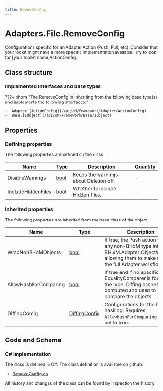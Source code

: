 ```yaml
---
title: RemoveConfig
---
```


# Adapters.File.RemoveConfig

Configurations specific for an Adapter Action (Push, Pull, etc).
Consider that your tookit might have a more specific implementation available. Try to look for [your toolkit name]ActionConfig.

## Class structure

### Implemented interfaces and base types

???+ bhom "The RemoveConfig in inheriting from the following base type(s) and implements the following interfaces:"

    -  Adapter.[ActionConfig](/api/oM/Framework/Adapter/ActionConfig)
    -  Base.[IObject](/api/oM/Framework/Base/IObject)


## Properties



### Defining properties

The following properties are defined on the class

| Name             | Type             | Description      | Quantity         |
|------------------|------------------|------------------|------------------|
| DisableWarnings | [bool](https://learn.microsoft.com/en-us/dotnet/api/System.Boolean?view=netstandard-2.0) | Keeps the warnings about Deletion off. | - |
| IncludeHiddenFiles | [bool](https://learn.microsoft.com/en-us/dotnet/api/System.Boolean?view=netstandard-2.0) | Whether to include Hidden files. | - |


### Inherited properties
The following properties are inherited from the base class of the object

| Name             | Type             | Description      | Quantity         |
|------------------|------------------|------------------|------------------|
| WrapNonBHoMObjects | [bool](https://learn.microsoft.com/en-us/dotnet/api/System.Boolean?view=netstandard-2.0) | If true, the Push action wraps any non-BHoM type into a BH.oM.Adapter.ObjectWrapper, allowing them to make use of the full Adapter workflow. | - |
| AllowHashForComparing | [bool](https://learn.microsoft.com/en-us/dotnet/api/System.Boolean?view=netstandard-2.0) | If true and if no specific EqualityComparer is found for the type, Diffing hashes are computed and used to compare the objects. | - |
| DiffingConfig | [DiffingConfig](/api/oM/Framework/Diffing/DiffingConfig) | Configurations for the Diffing hashing. Requires `AllowHashForComparing` to be set to true. | - |


## Code and Schema

### C# implementation

The class is defined in C#. The class definition is available on github:

- [RemoveConfig.cs](https://github.com/BHoM/File_Toolkit/blob/develop/File_oM/Config/RemoveConfig.cs)

All history and changes of the class can be found by inspection the history.
